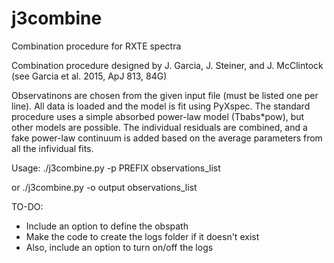# j3combine
Combination procedure for RXTE spectra

Combination procedure designed by J. Garcia, J. Steiner,
and J. McClintock (see Garcia et al. 2015, ApJ 813, 84G)
 
Observatinons are chosen from the given input file
(must be listed one per line). All data is loaded and
the model is fit using PyXspec. The standard procedure uses
a simple absorbed power-law model (Tbabs*pow), but other 
models are possible. The individual residuals are combined,
and a fake power-law continuum is added based on the average
parameters from all the infividual fits.

Usage:
./j3combine.py -p PREFIX observations_list

or
./j3combine.py -o output observations_list


 TO-DO:
- Include an option to define the obspath
- Make the code to create the logs folder if it doesn't exist
- Also, include an option to turn on/off the logs
